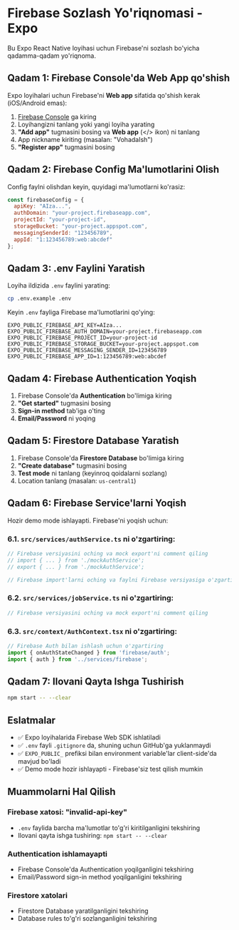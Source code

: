 # Firebase Sozlash Yo'riqnomasi - Expo

Bu Expo React Native loyihasi uchun Firebase'ni sozlash bo'yicha qadamma-qadam yo'riqnoma.

## Qadam 1: Firebase Console'da Web App qo'shish

Expo loyihalari uchun Firebase'ni **Web app** sifatida qo'shish kerak (iOS/Android emas):

1. [Firebase Console](https://console.firebase.google.com/) ga kiring
2. Loyihangizni tanlang yoki yangi loyiha yarating
3. **"Add app"** tugmasini bosing va **Web app** (</> ikon) ni tanlang
4. App nickname kiriting (masalan: "VohadaIsh")
5. **"Register app"** tugmasini bosing

## Qadam 2: Firebase Config Ma'lumotlarini Olish

Config faylni olishdan keyin, quyidagi ma'lumotlarni ko'rasiz:

```javascript
const firebaseConfig = {
  apiKey: "AIza...",
  authDomain: "your-project.firebaseapp.com",
  projectId: "your-project-id",
  storageBucket: "your-project.appspot.com",
  messagingSenderId: "123456789",
  appId: "1:123456789:web:abcdef"
};
```

## Qadam 3: .env Faylini Yaratish

Loyiha ildizida `.env` faylini yarating:

```bash
cp .env.example .env
```

Keyin `.env` fayliga Firebase ma'lumotlarini qo'ying:

```env
EXPO_PUBLIC_FIREBASE_API_KEY=AIza...
EXPO_PUBLIC_FIREBASE_AUTH_DOMAIN=your-project.firebaseapp.com
EXPO_PUBLIC_FIREBASE_PROJECT_ID=your-project-id
EXPO_PUBLIC_FIREBASE_STORAGE_BUCKET=your-project.appspot.com
EXPO_PUBLIC_FIREBASE_MESSAGING_SENDER_ID=123456789
EXPO_PUBLIC_FIREBASE_APP_ID=1:123456789:web:abcdef
```

## Qadam 4: Firebase Authentication Yoqish

1. Firebase Console'da **Authentication** bo'limiga kiring
2. **"Get started"** tugmasini bosing
3. **Sign-in method** tab'iga o'ting
4. **Email/Password** ni yoqing

## Qadam 5: Firestore Database Yaratish

1. Firebase Console'da **Firestore Database** bo'limiga kiring
2. **"Create database"** tugmasini bosing
3. **Test mode** ni tanlang (keyinroq qoidalarni sozlang)
4. Location tanlang (masalan: `us-central1`)

## Qadam 6: Firebase Service'larni Yoqish

Hozir demo mode ishlayapti. Firebase'ni yoqish uchun:

### 6.1. `src/services/authService.ts` ni o'zgartiring:

```typescript
// Firebase versiyasini oching va mock export'ni comment qiling
// import { ... } from './mockAuthService';
// export { ... } from './mockAuthService';

// Firebase import'larni oching va faylni Firebase versiyasiga o'zgartiring
```

### 6.2. `src/services/jobService.ts` ni o'zgartiring:

```typescript
// Firebase versiyasini oching va mock export'ni comment qiling
```

### 6.3. `src/context/AuthContext.tsx` ni o'zgartiring:

```typescript
// Firebase Auth bilan ishlash uchun o'zgartiring
import { onAuthStateChanged } from 'firebase/auth';
import { auth } from '../services/firebase';
```

## Qadam 7: Ilovani Qayta Ishga Tushirish

```bash
npm start -- --clear
```

## Eslatmalar

- ✅ Expo loyihalarida Firebase Web SDK ishlatiladi
- ✅ `.env` fayli `.gitignore` da, shuning uchun GitHub'ga yuklanmaydi
- ✅ `EXPO_PUBLIC_` prefiksi bilan environment variable'lar client-side'da mavjud bo'ladi
- ✅ Demo mode hozir ishlayapti - Firebase'siz test qilish mumkin

## Muammolarni Hal Qilish

### Firebase xatosi: "invalid-api-key"
- `.env` faylida barcha ma'lumotlar to'g'ri kiritilganligini tekshiring
- Ilovani qayta ishga tushiring: `npm start -- --clear`

### Authentication ishlamayapti
- Firebase Console'da Authentication yoqilganligini tekshiring
- Email/Password sign-in method yoqilganligini tekshiring

### Firestore xatolari
- Firestore Database yaratilganligini tekshiring
- Database rules to'g'ri sozlanganligini tekshiring

